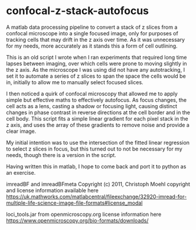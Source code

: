 # confocal-z-stack-autofocus
A matlab data processing pipeline to convert a stack of z slices from a confocal microscope into a single focused image, only for purposes of tracking cells that may drift in the z axis over time. As it was unnecessary for my needs, more accurately as it stands this a form of cell outlining.

This is an old script I wrote when I ran experiments that required long time lapses between imaging, over which cells were prone to moving slightly in the z axis. As the microscope I was using did not have any autotracking, I set it to automate a series of z slices to span the space the cells would be in, initially to allow me to manually select focused slices.

I then noticed a quirk of confocal microscopy that allowed me to apply simple but effective maths to effectively autofocus. As focus changes, the cell acts as a lens, casting a shadow or focusing light, causing distinct changes in phase contrast in reverse directions at the cell border and in the cell body. This script fits a simple linear gradient for each pixel stack in the z axis, and uses the array of these gradients to remove noise and provide a clear image.

My initial intention was to use the intersection of the fitted linear regression to select z slices in focus, but this turned out to not be necessary for my needs, though there is a version in the script.

Having written this in matlab, I hope to come back and port it to python as an exercise.

imreadBF and imreadBFmeta Copyright (c) 2011, Christoph Moehl copyright and license information available here https://uk.mathworks.com/matlabcentral/fileexchange/32920-imread-for-multiple-life-science-image-file-formats#license_modal

loci_tools.jar from openmicroscopy.org license information here
https://www.openmicroscopy.org/bio-formats/downloads/
